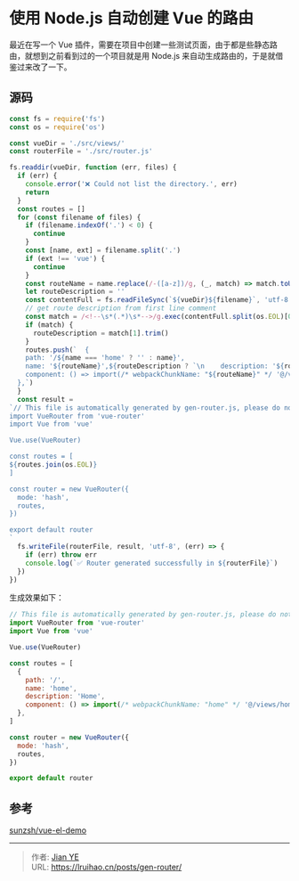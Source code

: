 # 使用 Node.js 自动创建 Vue 的路由


最近在写一个 Vue 插件，需要在项目中创建一些测试页面，由于都是些静态路由，就想到之前看到过的一个项目就是用 Node.js 来自动生成路由的，于是就借鉴过来改了一下。

<!--more-->

## 源码

```js {title="gen-router.js"}
const fs = require('fs')
const os = require('os')

const vueDir = './src/views/'
const routerFile = './src/router.js'

fs.readdir(vueDir, function (err, files) {
  if (err) {
    console.error('❌ Could not list the directory.', err)
    return
  }
  const routes = []
  for (const filename of files) {
    if (filename.indexOf('.') < 0) {
      continue
    }
    const [name, ext] = filename.split('.')
    if (ext !== 'vue') {
      continue
    }
    const routeName = name.replace(/-([a-z])/g, (_, match) => match.toUpperCase())
    let routeDescription = ''
    const contentFull = fs.readFileSync(`${vueDir}${filename}`, 'utf-8')
    // get route description from first line comment
    const match = /<!--\s*(.*)\s*-->/g.exec(contentFull.split(os.EOL)[0])
    if (match) {
      routeDescription = match[1].trim()
    }
    routes.push(`  {
    path: '/${name === 'home' ? '' : name}',
    name: '${routeName}',${routeDescription ? `\n    description: '${routeDescription}',` : ''}
    component: () => import(/* webpackChunkName: "${routeName}" */ '@/views/${filename}'),
  },`)
  }
  const result =
`// This file is automatically generated by gen-router.js, please do not modify it manually！
import VueRouter from 'vue-router'
import Vue from 'vue'

Vue.use(VueRouter)

const routes = [
${routes.join(os.EOL)}
]

const router = new VueRouter({
  mode: 'hash',
  routes,
})

export default router
`
  fs.writeFile(routerFile, result, 'utf-8', (err) => {
    if (err) throw err
    console.log(`✅ Router generated successfully in ${routerFile}`)
  })
})
```

生成效果如下：

```js {title="router.js"}
// This file is automatically generated by gen-router.js, please do not modify it manually！
import VueRouter from 'vue-router'
import Vue from 'vue'

Vue.use(VueRouter)

const routes = [
  {
    path: '/',
    name: 'home',
    description: 'Home',
    component: () => import(/* webpackChunkName: "home" */ '@/views/home.vue'),
  },
]

const router = new VueRouter({
  mode: 'hash',
  routes,
})

export default router
```

## 参考

[sunzsh/vue-el-demo](https://github.com/sunzsh/vue-el-demo/blob/f5e9a2a9934c7040f4fa72663eb8c24b1e3b20c1/gen-router.js)


---

> 作者: [Jian YE](https://github.com/jianye0428)  
> URL: https://lruihao.cn/posts/gen-router/  

